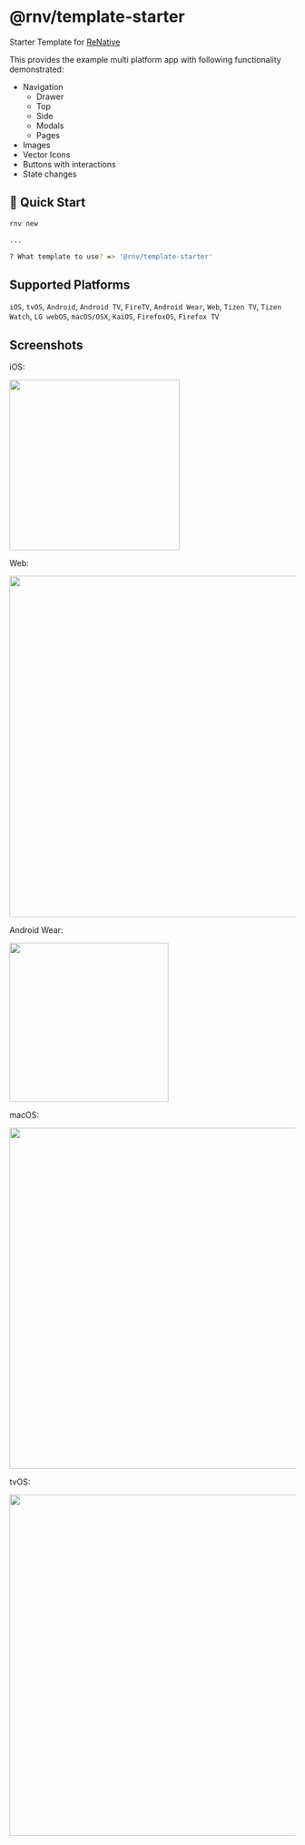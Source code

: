 # @rnv/template-starter

Starter Template for <a href="https://www.npmjs.com/package/renative">ReNative</a>

This provides the example multi platform app with following functionality demonstrated:

-   Navigation
    -   Drawer
    -   Top
    -   Side
    -   Modals
    -   Pages
-   Images
-   Vector Icons
-   Buttons with interactions
-   State changes

## 🚀 Quick Start

```bash
rnv new

...

? What template to use? => '@rnv/template-starter'

```

## Supported Platforms

`iOS`, `tvOS`, `Android`, `Android TV`, `FireTV`, `Android Wear`, `Web`, `Tizen TV`, `Tizen Watch`, `LG webOS`, `macOS/OSX`, `KaiOS`, `FirefoxOS`, `Firefox TV`

## Screenshots

iOS:

<img src="https://github.com/flexn-io/renative/blob/develop/packages/template-starter/docs/ios.png" width="300px" />

Web:

<img src="https://github.com/flexn-io/renative/blob/develop/packages/template-starter/docs/web.png" width="600px" />

Android Wear:

<img src="https://github.com/flexn-io/renative/blob/develop/packages/template-starter/docs/androidwear.png" width="280px" />

macOS:

<img src="https://github.com/flexn-io/renative/blob/develop/packages/template-starter/docs/macos.png" width="600px" />

tvOS:

<img src="https://github.com/flexn-io/renative/blob/develop/packages/template-starter/docs/tvos.png" width="600px" />
